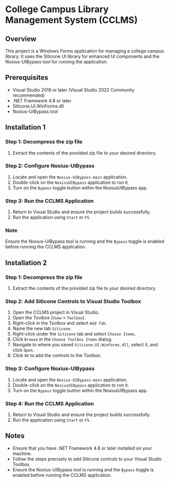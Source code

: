 # College Campus Library Management System (CCLMS)

## Overview
This project is a Windows Forms application for managing a college campus library. It uses the Siticone UI library for enhanced UI components and the Noxius-UIBypass tool for running the application.

## Prerequisites
- Visual Studio 2019 or later (Visual Studio 2022 Community recommended)
- .NET Framework 4.8 or later
- Siticone.UI.WinForms.dll
- Noxius-UIBypass tool

## Installation 1

### Step 1: Decompress the zip file
1. Extract the contents of the provided zip file to your desired directory.

### Step 2: Configure Noxius-UIBypass
1. Locate and open the `Noxius-UIBypass-main` application.
2. Double-click on the `NoxiusUIBypass` application to run it.
3. Turn on the `Bypass` toggle button within the NoxiusUIBypass app.

### Step 3: Run the CCLMS Application
1. Return to Visual Studio and ensure the project builds successfully.
2. Run the application using `Start` or `F5`.

### Note
Ensure the Noxius-UIBypass tool is running and the `Bypass` toggle is enabled before running the CCLMS application.

## Installation 2

### Step 1: Decompress the zip file
1. Extract the contents of the provided zip file to your desired directory.

### Step 2: Add Siticone Controls to Visual Studio Toolbox
1. Open the CCLMS project in Visual Studio.
2. Open the Toolbox (`View` > `Toolbox`).
3. Right-click in the Toolbox and select `Add Tab`.
4. Name the new tab `Siticone`.
5. Right-click under the `Siticone` tab and select `Choose Items`.
6. Click `Browse` in the `Choose Toolbox Items` dialog.
7. Navigate to where you saved `Siticone.UI.WinForms.dll`, select it, and click `Open`.
8. Click `OK` to add the controls to the Toolbox.

### Step 3: Configure Noxius-UIBypass
1. Locate and open the `Noxius-UIBypass-main` application.
2. Double-click on the `NoxiusUIBypass` application to run it.
3. Turn on the `Bypass` toggle button within the NoxiusUIBypass app.

### Step 4: Run the CCLMS Application
1. Return to Visual Studio and ensure the project builds successfully.
2. Run the application using `Start` or `F5`.

## Notes
- Ensure that you have .NET Framework 4.8 or later installed on your machine.
- Follow the steps precisely to add Siticone controls to your Visual Studio Toolbox.
- Ensure the Noxius-UIBypass tool is running and the `Bypass` toggle is enabled before running the CCLMS application.
